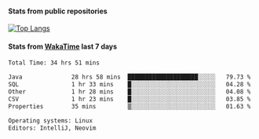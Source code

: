 #### Stats from public repositories

[![Top Langs](https://github-readme-stats.vercel.app/api/top-langs/?username=hyoghurt&layout=compact&exclude_repo=multiserver,docker_compose&langs_count=6)](https://github.com/anuraghazra/github-readme-stats)

#### Stats from [WakaTime](https://wakatime.com/@hyoghurt) last 7 days
<!--START_SECTION:waka-->

```txt
Total Time: 34 hrs 51 mins

Java              28 hrs 58 mins  ████████████████████░░░░░   79.73 %
SQL               1 hr 33 mins    █░░░░░░░░░░░░░░░░░░░░░░░░   04.28 %
Other             1 hr 28 mins    █░░░░░░░░░░░░░░░░░░░░░░░░   04.08 %
CSV               1 hr 23 mins    █░░░░░░░░░░░░░░░░░░░░░░░░   03.85 %
Properties        35 mins         ▒░░░░░░░░░░░░░░░░░░░░░░░░   01.63 %

Operating systems: Linux
Editors: IntelliJ, Neovim
```

<!--END_SECTION:waka-->
